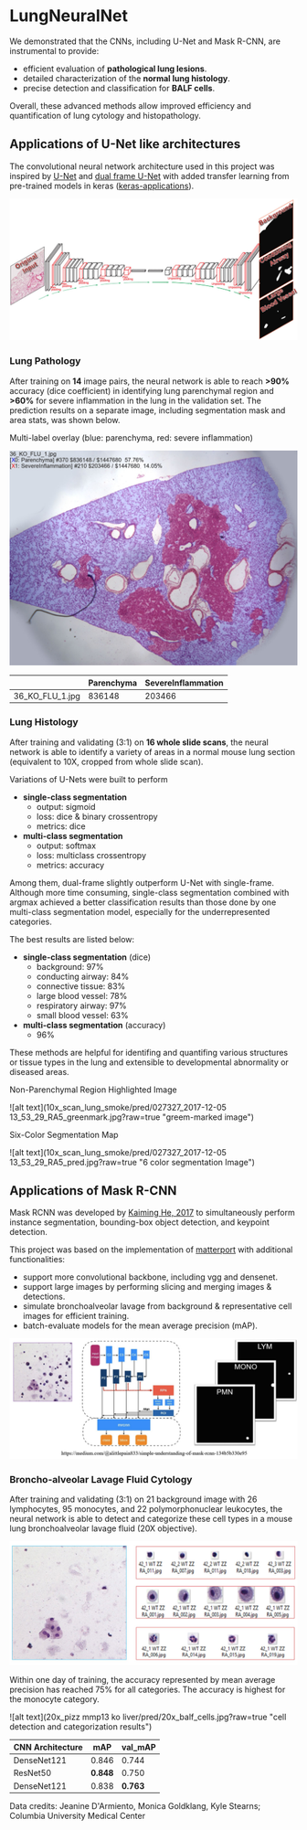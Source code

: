 # LungNeuralNet

We demonstrated that the CNNs, including U-Net and Mask R-CNN, are instrumental to provide:

- efficient evaluation of **pathological lung lesions**.
- detailed characterization of the **normal lung histology**.
- precise detection and classification for **BALF cells**.

Overall, these advanced methods allow improved efficiency and quantification of lung cytology and histopathology.
 
## Applications of U-Net like architectures

The convolutional neural network architecture used in this project was inspired by [U-Net](http://lmb.informatik.uni-freiburg.de/people/ronneber/u-net/) and [dual frame U-Net](https://arxiv.org/abs/1708.08333) with added transfer learning from pre-trained models in keras ([keras-applications](https://keras.io/applications/)).

![alt text](resource/train_unet.jpg?raw=true "severe inflammation in the lung")

### Lung Pathology

After training on **14** image pairs, the neural network is able to reach **>90%** accuracy (dice coefficient) in identifying lung parenchymal region and **>60%** for severe inflammation in the lung in the validation set.
The prediction results on a separate image, including segmentation mask and area stats, was shown below.

Multi-label overlay (blue: parenchyma, red: severe inflammation)

![alt text](2x_field_lung_flu/pred/36_KO_FLU_1_both.jpg?raw=true "severe inflammation in the lung")

|   | Parenchyma  |  SevereInflammation |
|---|---|---|
| 36_KO_FLU_1.jpg | 836148 | 203466 |

### Lung Histology

After training and validating (3:1) on **16 whole slide scans**, the neural network is able to identify a variety of areas in a normal mouse lung section (equivalent to 10X, cropped from whole slide scan).

Variations of U-Nets were built to perform
 - **single-class segmentation**
    - output: sigmoid
    - loss: dice & binary crossentropy
    - metrics: dice
 - **multi-class segmentation**
    - output: softmax
    - loss: multiclass crossentropy
    - metrics: accuracy

Among them, dual-frame slightly outperform U-Net with single-frame.
Although more time consuming, single-class segmentation combined with argmax achieved a better classification results than those done by one multi-class segmentation model,
especially for the underrepresented categories.

The best results are listed below:
 - **single-class segmentation** (dice)
    - background: 97%
    - conducting airway: 84%
    - connective tissue: 83%
    - large blood vessel: 78%
    - respiratory airway: 97%
    - small blood vessel: 63%
 - **multi-class segmentation** (accuracy)
    - 96%
    
These methods are helpful for identifing and quantifing various structures or tissue types in the lung and extensible to developmental abnormality or diseased areas.

Non-Parenchymal Region Highlighted Image

![alt text](10x_scan_lung_smoke/pred/027327_2017-12-05 13_53_29_RA5_greenmark.jpg?raw=true "greem-marked image")

Six-Color Segmentation Map

![alt text](10x_scan_lung_smoke/pred/027327_2017-12-05 13_53_29_RA5_pred.jpg?raw=true "6 color segmentation Image")

## Applications of Mask R-CNN

Mask RCNN was developed by [Kaiming He, 2017](https://arxiv.org/abs/1703.06870) to simultaneously perform instance segmentation, bounding-box object detection, and keypoint detection.

This project was based on the implementation of [matterport](https://github.com/matterport/Mask_RCNN) with additional functionalities:
 - support more convolutional backbone, including vgg and densenet.
 - support large images by performing slicing and merging images & detections.
 - simulate bronchoalveolar lavage from background & representative cell images for efficient training.
 - batch-evaluate models for the mean average precision (mAP).

![alt text](resource/train_mrcnn.jpg?raw=true "scheme")

### Broncho-alveolar Lavage Fluid Cytology

After training and validating (3:1) on 21 background image with 26 lymphocytes, 95 monocytes, and 22 polymorphonuclear leukocytes, the neural network is able to detect and categorize these cell types in a mouse lung bronchoalveolar lavage fluid (20X objective).

![alt text](resource/mrcnn_simulate.jpg?raw=true "train with simulated images")
  
Within one day of training, the accuracy represented by mean average precision has reached 75% for all categories. The accuracy is highest for the monocyte category.

![alt text](20x_pizz mmp13 ko liver/pred/20x_balf_cells.jpg?raw=true "cell detection and categorization results")

| CNN Architecture | mAP  |  val_mAP |
|---|---|---|
| DenseNet121 | 0.846 | 0.744 |
| ResNet50 | **0.848** | 0.750 |
| DenseNet121 | 0.838 | **0.763** |

Data credits: Jeanine D'Armiento, Monica Goldklang, Kyle Stearns; Columbia University Medical Center
